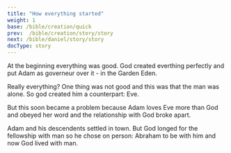 ```yaml
---
title: "How everything started"
weight: 1
base: /bible/creation/quick
prev:  /bible/creation/story/story
next: /bible/daniel/story/story
docType: story
---
```


At the beginning everything was good. God created everthing perfectly and put Adam as governeur over it - in the Garden Eden.

Really everything? One thing was not good and this was that the man was alone. So god created him a counterpart: Eve. 

But this soon became a problem because Adam loves Eve more than God and obeyed her word and the relationship with God broke apart.

Adam and his descendents settled in town. But God longed for the fellowship with man so he chose on person: Abraham to be with him and now God lived with man.